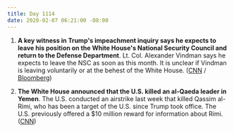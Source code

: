 ```yaml
---
title: Day 1114
date: 2020-02-07 06:21:00 -08:00
---
```


1. **A key witness in Trump's impeachment inquiry says he expects to leave his position on the White House's National Security Council and return to the Defense Department**. Lt. Col. Alexander Vindman says he expects to leave the NSC as soon as this month. It is unclear if Vindman is leaving voluntarily or at the behest of the White House. ([CNN](https://www.cnn.com/2020/02/06/politics/alexander-vindman-white-house-national-security-council/index.html) / [Bloomberg](https://www.bloomberg.com/news/articles/2020-02-07/white-house-weighs-ouster-of-aide-who-testified-against-trump))

2. **The White House announced that the U.S. killed an al-Qaeda leader in Yemen**. The U.S. conducted an airstrike last week that killed Qassim al-Rimi, who has been a target of the U.S. since Trump took office. The U.S. previously offered a $10 million reward for information about Rimi. ([CNN](https://www.cnn.com/2020/02/06/politics/white-house-announces-death-of-aqap-leader/index.html))
